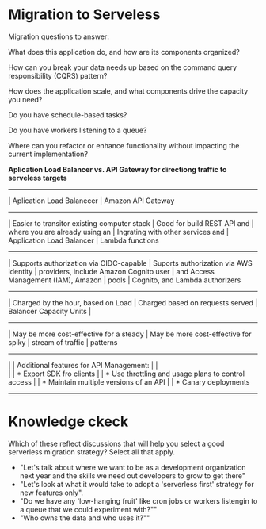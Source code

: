 # Migration to Serveless

Migration questions to answer:

What does this application do, and how are its components organized?

How can you break your data needs up based on the command query responsibility (CQRS) pattern?

How does the application scale, and what components drive the capacity you need?

Do you have schedule-based tasks?

Do you have workers listening to a queue?

Where can you refactor or enhance functionality without impacting the current implementation?

**Aplication Load Balancer vs. API Gateway for directiong traffic to serveless targets**
______________________________________________________________________________________
|           Aplication Load Balanecer         |   Amazon API Gateway
______________________________________________________________________________________
| Easier to transitor existing computer stack | Good for build REST API and
| where you are already using an              | Ingrating with other services and
| Application Load Balancer                   | Lambda functions
______________________________________________________________________________________
| Supports authorization via OIDC-capable     | Suports authorization via AWS identity
| providers, include Amazon Cognito user      | and Access Management (IAM), Amazon
| pools                                       | Cognito, and Lambda authorizers
______________________________________________________________________________________
| Charged by the hour, based on Load          | Charged based on requests served
| Balancer Capacity Units                     | 
______________________________________________________________________________________
| May be more cost-effective for a steady     | May be more cost-effective for spiky
| stream of traffic                           | patterns
______________________________________________________________________________________
|                                             | Additional features for API Management:
|                                             |  
|                                             | * Export SDK fro clients
|                                             | * Use throttling and usage plans to control access
|                                             | * Maintain multiple versions of an API
|                                             | * Canary deployments
______________________________________________________________________________________



# Knowledge ckeck

Which of these reflect discussions that will help you select a good serverless migration strategy? Select all that apply. 

* "Let's talk about where we want to be as a development organization next
year and the skills we need out developers to grow to get there"
* "Let's look at what it would take to adopt a 'serverless first' strategy for new
features only".
* "Do we have any 'low-hanging fruit' like cron jobs or workers listengin to a
queue that we could experiment with?""
* "Who owns the data and who uses it?""
